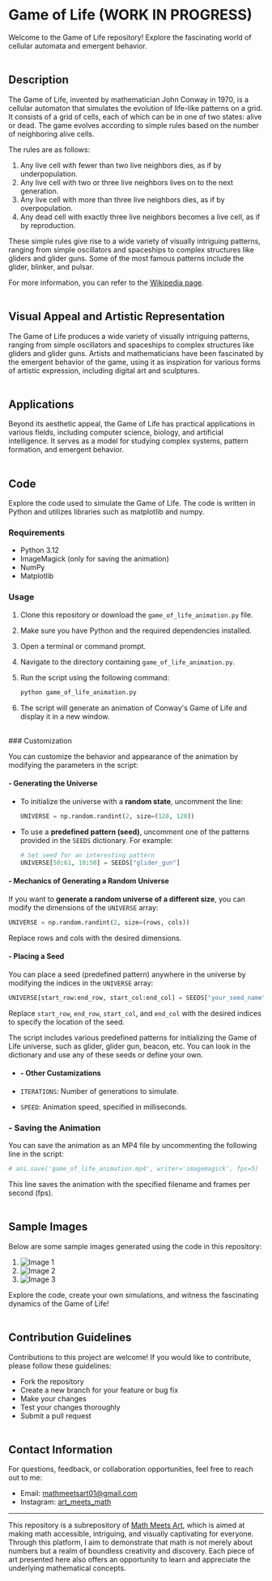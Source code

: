 # Game of Life (WORK IN PROGRESS)

Welcome to the Game of Life repository! Explore the fascinating world of cellular automata and emergent behavior.
<br/><br/>

## Description

The Game of Life, invented by mathematician John Conway in 1970, is a cellular automaton that simulates the evolution of life-like patterns on a grid. It consists of a grid of cells, each of which can be in one of two states: alive or dead. The game evolves according to simple rules based on the number of neighboring alive cells.

The rules are as follows:
1. Any live cell with fewer than two live neighbors dies, as if by underpopulation.
2. Any live cell with two or three live neighbors lives on to the next generation.
3. Any live cell with more than three live neighbors dies, as if by overpopulation.
4. Any dead cell with exactly three live neighbors becomes a live cell, as if by reproduction.

These simple rules give rise to a wide variety of visually intriguing patterns, ranging from simple oscillators and spaceships to complex structures like gliders and glider guns. Some of the most famous patterns include the glider, blinker, and pulsar.

For more information, you can refer to the [Wikipedia page](https://en.wikipedia.org/wiki/Conway%27s_Game_of_Life).
<br/><br/>

## Visual Appeal and Artistic Representation

The Game of Life produces a wide variety of visually intriguing patterns, ranging from simple oscillators and spaceships to complex structures like gliders and glider guns. Artists and mathematicians have been fascinated by the emergent behavior of the game, using it as inspiration for various forms of artistic expression, including digital art and sculptures.
<br/><br/>

## Applications

Beyond its aesthetic appeal, the Game of Life has practical applications in various fields, including computer science, biology, and artificial intelligence. It serves as a model for studying complex systems, pattern formation, and emergent behavior.
<br/><br/>

## Code

Explore the code used to simulate the Game of Life. The code is written in Python and utilizes libraries such as matplotlib and numpy.

### Requirements

- Python 3.12
- ImageMagick (only for saving the animation)
- NumPy
- Matplotlib

### Usage

1. Clone this repository or download the `game_of_life_animation.py` file.
2. Make sure you have Python and the required dependencies installed.
3. Open a terminal or command prompt.
4. Navigate to the directory containing `game_of_life_animation.py`.
5. Run the script using the following command:

    ```bash
    python game_of_life_animation.py
    ```

6. The script will generate an animation of Conway's Game of Life and display it in a new window.
<br/>    
### Customization

You can customize the behavior and appearance of the animation by modifying the parameters in the script:

#### - Generating the Universe

- To initialize the universe with a **random state**, uncomment the line:

    ```python
    UNIVERSE = np.random.randint(2, size=(128, 128))
    ```

- To use a **predefined pattern (seed)**, uncomment one of the patterns provided in the `SEEDS` dictionary. For example:

    ```python
    # Set seed for an interesting pattern
    UNIVERSE[50:61, 10:50] = SEEDS["glider_gun"]
    ```

#### - Mechanics of Generating a Random Universe

If you want to **generate a random universe of a different size**, you can modify the dimensions of the `UNIVERSE` array:

```python
UNIVERSE = np.random.randint(2, size=(rows, cols))
```
Replace rows and cols with the desired dimensions.

#### - Placing a Seed

You can place a seed (predefined pattern) anywhere in the universe by modifying the indices in the `UNIVERSE` array:

```python
UNIVERSE[start_row:end_row, start_col:end_col] = SEEDS["your_seed_name"]
```
Replace `start_row`, `end_row`, `start_col`, and `end_col` with the desired indices to specify the location of the seed.

The script includes various predefined patterns for initializing the Game of Life universe, such as glider, glider gun, beacon, etc. You can look in the dictionary and use any of these seeds or define your own.
<br/>
- #### - Other Custamizations

- `ITERATIONS`: Number of generations to simulate.
- `SPEED`: Animation speed, specified in milliseconds.

### - Saving the Animation

You can save the animation as an MP4 file by uncommenting the following line in the script:

```python
# ani.save('game_of_life_animation.mp4', writer='imagemagick', fps=5)
```
This line saves the animation with the specified filename and frames per second (fps).
<br/><br/>

## Sample Images

Below are some sample images generated using the code in this repository:

1. ![Image 1](image1.png)
2. ![Image 2](image2.png)
3. ![Image 3](image3.png)

Explore the code, create your own simulations, and witness the fascinating dynamics of the Game of Life!
<br/><br/>

## Contribution Guidelines

Contributions to this project are welcome! If you would like to contribute, please follow these guidelines:
- Fork the repository
- Create a new branch for your feature or bug fix
- Make your changes
- Test your changes thoroughly
- Submit a pull request
<br/><br/>

## Contact Information

For questions, feedback, or collaboration opportunities, feel free to reach out to me:
- Email: mathmeetsart01@gmail.com
- Instagram: [art_meets_math](https://www.instagram.com/art_meets_math/)

---

This repository is a subrepository of [Math Meets Art](https://www.instagram.com/art_meets_math/), which is aimed at making math accessible, intriguing, and visually captivating for everyone. Through this platform, I aim to demonstrate that math is not merely about numbers but a realm of boundless creativity and discovery. Each piece of art presented here also offers an opportunity to learn and appreciate the underlying mathematical concepts.
